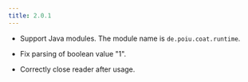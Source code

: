 ```yaml
---
title: 2.0.1
---
```


- Support Java modules. The module name is `de.poiu.coat.runtime`.

- Fix parsing of boolean value "1".

- Correctly close reader after usage.
